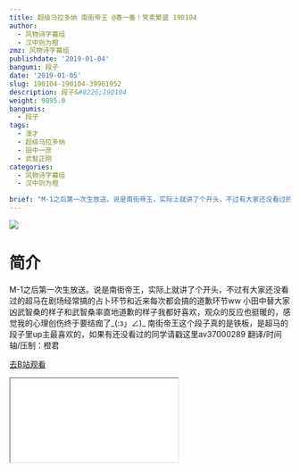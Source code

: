 ```yaml
---
title: 超级马拉多纳 南街帝王 @春一番！笑卖繁盛 190104
author:
  - 风物诗字幕组
  - 汉中则为橙
zmz: 风物诗字幕组
publishdate: '2019-01-04'
bangumi: 段子
date: '2019-01-05'
slug: 190104-190104-39901952
description: 段子&#8226;190104
weight: 9895.0
bangumis:
  - 段子
tags:
  - 漫才
  - 超级马拉多纳
  - 田中一彦
  - 武智正刚
categories:
  - 风物诗字幕组
  - 汉中则为橙

brief: "M-1之后第一次生放送。说是南街帝王，实际上就讲了个开头，不过有大家还没看过的超马在剧场经常搞的占卜环节和近来每次都会搞的道歉环节ww 小田中替大家凶武智桑的样子和武智桑率直地道歉的样子我都好喜欢，观众的反应也挺暖的，感觉我的心理创伤终于要结痂了_(:з」∠)_ 南街帝王这个段子真的是铁板，是超马的段子里up主最喜欢的，如果有还没看过的同学请戳这里av37000289 翻译/时间轴/压制：橙君"
---
```

![](https://i.imgur.com/ybMXbL9.jpg)
# 简介  
M-1之后第一次生放送。说是南街帝王，实际上就讲了个开头，不过有大家还没看过的超马在剧场经常搞的占卜环节和近来每次都会搞的道歉环节ww 小田中替大家凶武智桑的样子和武智桑率直地道歉的样子我都好喜欢，观众的反应也挺暖的，感觉我的心理创伤终于要结痂了_(:з」∠)_
南街帝王这个段子真的是铁板，是超马的段子里up主最喜欢的，如果有还没看过的同学请戳这里av37000289
翻译/时间轴/压制：橙君  

[去B站观看](https://www.bilibili.com/video/av39901952/)
<div class ="resp-container"><iframe class="testiframe" src="//player.bilibili.com/player.html?aid=39901952"", scrolling="no", allowfullscreen="true" > </iframe></div> 
